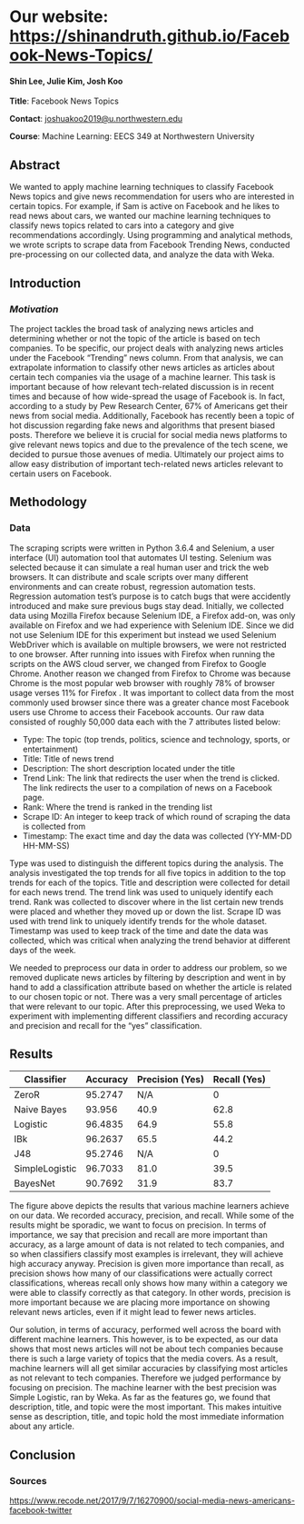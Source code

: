 # Our website: https://shinandruth.github.io/Facebook-News-Topics/

#### Shin Lee, Julie Kim, Josh Koo

**Title**: Facebook News Topics

**Contact**: joshuakoo2019@u.northwestern.edu

**Course**: Machine Learning: EECS 349 at Northwestern University

## Abstract
We wanted to apply machine learning techniques to classify Facebook News topics and give news recommendation for users who are interested in certain topics. For example, if Sam is active on Facebook and he likes to read news about cars, we wanted our machine learning techniques to classify news topics related to cars into a category and give recommendations accordingly. Using programming and analytical methods, we wrote scripts to scrape data from Facebook Trending News, conducted pre-processing on our collected data, and analyze the data with Weka.  

## Introduction
### *Motivation*
The project tackles the broad task of analyzing news articles and determining whether or not the topic of the article is based on tech companies. To be specific, our project deals with analyzing news articles under the Facebook “Trending” news column. From that analysis, we can extrapolate information to classify other news articles as articles about certain tech companies via the usage of a machine learner. This task is important because of how relevant tech-related discussion is in recent times and because of how wide-spread the usage of Facebook is. In fact, according to a study by Pew Research Center, 67% of Americans get their news from social media. Additionally, Facebook has recently been a topic of hot discussion regarding fake news and algorithms that present biased posts. Therefore we believe it is crucial for social media news platforms to give relevant news topics and due to the prevalence of the tech scene, we decided to pursue those avenues of media. Ultimately our project aims to allow easy distribution of important tech-related news articles relevant to certain users on Facebook.   

## Methodology
### Data

The scraping scripts were written in Python 3.6.4 and Selenium, a user interface (UI) automation tool that automates UI testing. Selenium was selected because it can simulate a real human user and trick the web browsers. It can distribute and scale scripts over many different environments and can create robust, regression automation tests. Regression automation test’s purpose is to catch bugs that were accidently introduced and make sure previous bugs stay dead. Initially, we collected data using Mozilla Firefox because Selenium IDE, a Firefox add-on, was only available on Firefox and we had experience with Selenium IDE. Since we did not use Selenium IDE for this experiment but instead we used Selenium WebDriver which is available on multiple browsers, we were not restricted to one browser.  After running into issues with Firefox when running the scripts on the AWS cloud server, we changed from Firefox to Google Chrome. Another reason we changed from Firefox to Chrome was because Chrome is the most popular web browser with roughly 78% of browser usage verses 11% for Firefox . It was important to collect data from the most commonly used browser since there was a greater chance most Facebook users use Chrome to access their Facebook accounts. Our raw data consisted of roughly 50,000 data each with the 7 attributes listed below:
*	Type: The topic (top trends, politics, science and technology, sports, or entertainment)
*	Title: Title of news trend
*	Description: The short description located under the title 
*	Trend Link: The link that redirects the user when the trend is clicked. The link redirects the user to a compilation of news on a Facebook page. 
*	Rank: Where the trend is ranked in the trending list
*	Scrape ID: An integer to keep track of which round of scraping the data is collected from
*	Timestamp: The exact time and day the data was collected (YY-MM-DD HH-MM-SS)

Type was used to distinguish the different topics during the analysis. The analysis investigated the top trends for all five topics in addition to the top trends for each of the topics. Title and description were collected for detail for each news trend. The trend link was used to uniquely identify each trend. Rank was collected to discover where in the list certain new trends were placed and whether they moved up or down the list. Scrape ID was used with trend link to uniquely identify trends for the whole dataset. Timestamp was used to keep track of the time and date the data was collected, which was critical when analyzing the trend behavior at different days of the week.

We needed to preprocess our data in order to address our problem, so we removed duplicate news articles by filtering by description and went in by hand to add a classification attribute based on whether the article is related to our chosen topic or not. There was a very small percentage of articles that were relevant to our topic. After this preprocessing, we used Weka to experiment with implementing different classifiers and recording accuracy and precision and recall for the “yes” classification. 

## Results

| Classifier | Accuracy | Precision (Yes) | Recall (Yes) |
| --- | --- | --- | ---|
| ZeroR | 95.2747 | N/A | 0 |
| Naive Bayes | 93.956 | 40.9 | 62.8 |
| Logistic | 96.4835 | 64.9 | 55.8 |
| IBk | 96.2637 | 65.5 | 44.2 |
| J48 | 95.2746  | N/A | 0 |
| SimpleLogistic | 96.7033 | 81.0 | 39.5 |
| BayesNet | 90.7692 | 31.9 | 83.7 |

The figure above depicts the results that various machine learners achieve on our data. We recorded accuracy, precision, and recall. While some of the results might be sporadic, we want to focus on precision. In terms of importance, we say that precision and recall are more important than accuracy, as a large amount of data is not related to tech companies, and so when classifiers classify most examples is irrelevant, they will achieve high accuracy anyway. Precision is given more importance than recall, as precision shows how many of our classifications were actually correct classifications, whereas recall only shows how many within a category we were able to classify correctly as that category. In other words, precision is more important because we are placing more importance on showing relevant news articles, even if it might lead to fewer news articles.

Our solution, in terms of accuracy, performed well across the board with different machine learners. This however, is to be expected, as our data shows that most news articles will not be about tech companies because there is such a large variety of topics that the media covers. As a result, machine learners will all get similar accuracies by classifying most articles as not relevant to tech companies. Therefore we judged performance by focusing on precision. The machine learner with the best precision was Simple Logistic, ran by Weka. As far as the features go, we found that description, title, and topic were the most important. This makes intuitive sense as description, title, and topic hold the most immediate information about any article.


## Conclusion

### Sources
https://www.recode.net/2017/9/7/16270900/social-media-news-americans-facebook-twitter



